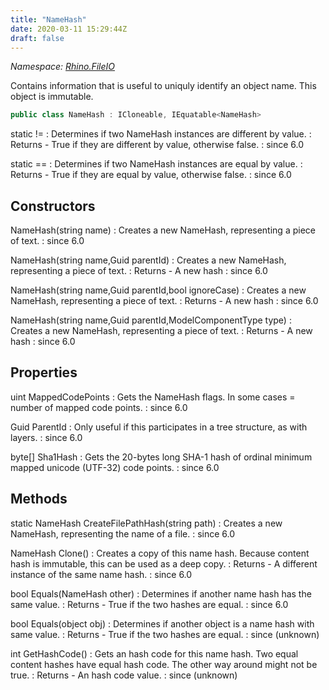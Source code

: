 ```yaml
---
title: "NameHash"
date: 2020-03-11 15:29:44Z
draft: false
---
```


*Namespace: [Rhino.FileIO](../)*

Contains information that is useful to uniquly identify an object name.
   This object is immutable.
```cs
public class NameHash : ICloneable, IEquatable<NameHash>
```

static !=
: Determines if two NameHash instances are different by value.
: Returns - True if they are different by value, otherwise false.
: since 6.0

static ==
: Determines if two NameHash instances are equal by value.
: Returns - True if they are equal by value, otherwise false.
: since 6.0
## Constructors

NameHash(string name)
: Creates a new NameHash, representing a piece of text.
: since 6.0

NameHash(string name,Guid parentId)
: Creates a new NameHash, representing a piece of text.
: Returns - A new hash
: since 6.0

NameHash(string name,Guid parentId,bool ignoreCase)
: Creates a new NameHash, representing a piece of text.
: Returns - A new hash
: since 6.0

NameHash(string name,Guid parentId,ModelComponentType type)
: Creates a new NameHash, representing a piece of text.
: Returns - A new hash
: since 6.0
## Properties

uint MappedCodePoints
: Gets the NameHash flags. In some cases = number of mapped code points.
: since 6.0

Guid ParentId
: Only useful if this participates in a tree structure, as with layers.
: since 6.0

byte[] Sha1Hash
: Gets the 20-bytes long SHA-1 hash of ordinal minimum mapped unicode (UTF-32) code points.
: since 6.0
## Methods

static NameHash CreateFilePathHash(string path)
: Creates a new NameHash, representing the name of a file.
: since 6.0

NameHash Clone()
: Creates a copy of this name hash.
     Because content hash is immutable, this can be used as a deep copy.
: Returns - A different instance of the same name hash.
: since 6.0

bool Equals(NameHash other)
: Determines if another name hash has the same value.
: Returns - True if the two hashes are equal.
: since 6.0

bool Equals(object obj)
: Determines if another object is a name hash with same value.
: Returns - True if the two hashes are equal.
: since (unknown)

int GetHashCode()
: Gets an hash code for this name hash.
     Two equal content hashes have equal hash code. The other way around might not be true.
: Returns - An hash code value.
: since (unknown)
